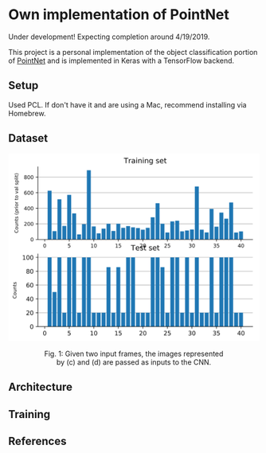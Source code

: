 # Own implementation of PointNet
Under development! Expecting completion around 4/19/2019.

This project is a personal implementation of the object classification portion of [PointNet](https://arxiv.org/abs/1612.00593) and is implemented in Keras with a TensorFlow backend.

## Setup
Used PCL. If don't have it and are using a Mac, recommend installing via Homebrew.

## Dataset

<div align="center">
  <p><img src="figs/hist.svg"></p>
  <p>Fig. 1: Given two input frames, the images represented <br/>by (c) and (d) are passed as inputs to the CNN.</p>
</div>

## Architecture

## Training

## References
